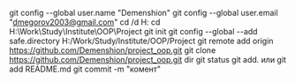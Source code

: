 git config --global user.name "Demenshion"
git config --global user.email "dmegorov2003@gmail.com"
cd /d H:
cd H:\Work\Study\Institute\OOP\Project
git init
git config --global --add safe.directory H:/Work/Study/Institute/OOP/Project
git remote add origin https://github.com/Demenshion/project_oop.git
git clone https://github.com/Demenshion/project_oop.git
dir
git status
git add. или git add README.md
git commit -m "комент"